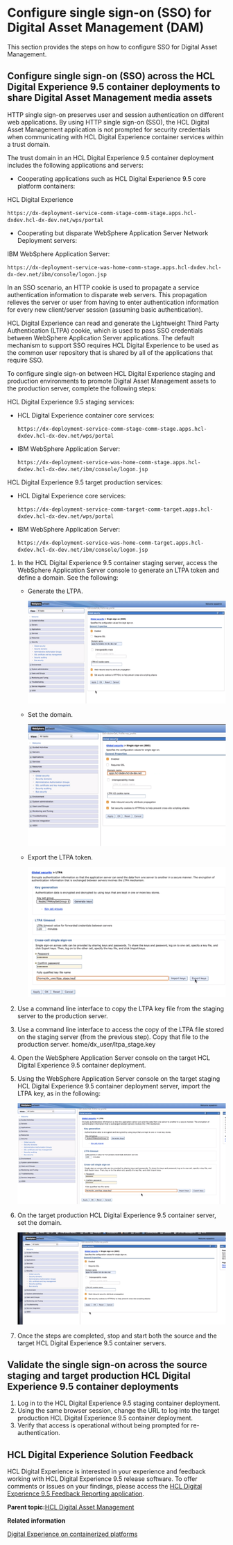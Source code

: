 # Configure single sign-on \(SSO\) for Digital Asset Management \(DAM\) 

This section provides the steps on how to configure SSO for Digital Asset Management.

## Configure single sign-on \(SSO\) across the HCL Digital Experience 9.5 container deployments to share Digital Asset Management media assets

HTTP single sign-on preserves user and session authentication on different web applications. By using HTTP single sign-on \(SSO\), the HCL Digital Asset Management application is not prompted for security credentials when communicating with HCL Digital Experience container services within a trust domain.

The trust domain in an HCL Digital Experience 9.5 container deployment includes the following applications and servers:

-   Cooperating applications such as HCL Digital Experience 9.5 core platform containers:

HCL Digital Experience

```
https://dx-deployment-service-comm-stage-comm-stage.apps.hcl-dxdev.hcl-dx-dev.net/wps/portal
```

-   Cooperating but disparate WebSphere Application Server Network Deployment servers:

IBM WebSphere Application Server:

```
https://dx-deployment-service-was-home-comm-stage.apps.hcl-dxdev.hcl-dx-dev.net/ibm/console/logon.jsp
```

In an SSO scenario, an HTTP cookie is used to propagate a service authentication information to disparate web servers. This propagation relieves the server or user from having to enter authentication information for every new client/server session \(assuming basic authentication\).

HCL Digital Experience can read and generate the Lightweight Third Party Authentication \(LTPA\) cookie, which is used to pass SSO credentials between WebSphere Application Server applications. The default mechanism to support SSO requires HCL Digital Experience to be used as the common user repository that is shared by all of the applications that require SSO.

To configure single sign-on between HCL Digital Experience staging and production environments to promote Digital Asset Management assets to the production server, complete the following steps:

HCL Digital Experience 9.5 staging services:

-   HCL Digital Experience container core services:

    ```
    https://dx-deployment-service-comm-stage-comm-stage.apps.hcl-dxdev.hcl-dx-dev.net/wps/portal
    ```

-   IBM WebSphere Application Server:

    ```
    https://dx-deployment-service-was-home-comm-stage.apps.hcl-dxdev.hcl-dx-dev.net/ibm/console/logon.jsp
    ```


HCL Digital Experience 9.5 target production services:

-   HCL Digital Experience core services:

    ```
    https://dx-deployment-service-comm-target-comm-target.apps.hcl-dxdev.hcl-dx-dev.net/wps/portal
    ```

-   IBM WebSphere Application Server:

    ```
    https://dx-deployment-service-was-home-comm-target.apps.hcl-dxdev.hcl-dx-dev.net/ibm/console/logon.jsp
    ```


1.  In the HCL Digital Experience 9.5 container staging server, access the WebSphere Application Server console to generate an LTPA token and define a domain. See the following:
    -   Generate the LTPA.

        ![](../images/dam_sso_01.png "Global security > Single sign-on (SSO) screen")

    -   Set the domain.

        ![](../images/dam_sso_02.png "Enter a domain name")

    -   Export the LTPA token.

        ![](../images/dam_sso_03.png "Export the LTPA key")

2.  Use a command line interface to copy the LTPA key file from the staging server to the production server.
3.  Use a command line interface to access the copy of the LTPA file stored on the staging server \(from the previous step\). Copy that file to the production server. home/dx\_user/ltpa\_stage.key
4.  Open the WebSphere Application Server console on the target HCL Digital Experience 9.5 container deployment.
5.  Using the WebSphere Application Server console on the target staging HCL Digital Experience 9.5 container deployment server, import the LTPA key, as in the following:

    ![](../images/dam_sso_04.png "Import the LTPA key")

6.  On the target production HCL Digital Experience 9.5 container server, set the domain.

    ![](../images/dam_sso_05.png "Set the domain")

7.  Once the steps are completed, stop and start both the source and the target HCL Digital Experience 9.5 container servers.

## Validate the single sign-on across the source staging and target production HCL Digital Experience 9.5 container deployments

1.  Log in to the HCL Digital Experience 9.5 staging container deployment.
2.  Using the same browser session, change the URL to log into the target production HCL Digital Experience 9.5 container deployment.
3.  Verify that access is operational without being prompted for re-authentication.

## HCL Digital Experience Solution Feedback

HCL Digital Experience is interested in your experience and feedback working with HCL Digital Experience 9.5 release software. To offer comments or issues on your findings, please access the [HCL Digital Experience 9.5 Feedback Reporting application](https://www.hclleap.com/apps/secure/org/app/158bbc7c-f357-4ef0-8023-654dd90780d4/launch/index.html?form=F_Form1).

**Parent topic:**[HCL Digital Asset Management ](../digital_asset_mgmt/digital_asset_mgmt_overview.md)

**Related information**  


[Digital Experience on containerized platforms](../containerization/deployment.md)

